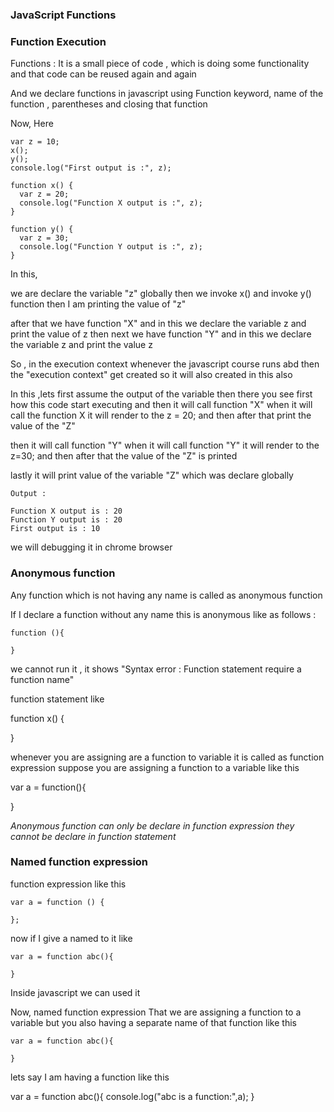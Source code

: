 ### JavaScript Functions

<h3>Function Execution</h3>

Functions : It is a small piece of code , which is doing some functionality and that code can be reused again and again

And we declare functions in javascript using Function keyword, name of the function , parentheses and closing that function

Now, Here

```
var z = 10;
x();
y();
console.log("First output is :", z);

function x() {
  var z = 20;
  console.log("Function X output is :", z);
}

function y() {
  var z = 30;
  console.log("Function Y output is :", z);
}
```

In this,

we are declare the variable "z" globally
then we invoke x() and invoke y() function
then I am printing the value of "z"

after that
we have function "X" and in this we declare the variable z and print the value of z
then next
we have function "Y" and in this we declare the variable z and print the value z

So , in the execution context
whenever the javascript course runs abd then the "execution context" get created so it will also created in this also

In this ,lets first assume the output of the variable then there you see first how this code start executing and then it will call function "X" when it will call the function X
it will render to the z = 20; and then after that print the value of the "Z"

then it will call function "Y" when it will call function "Y" it will render to the z=30;
and then after that the value of the "Z" is printed

lastly it will print value of the variable "Z" which was declare globally

```
Output :

Function X output is : 20
Function Y output is : 20
First output is : 10
```

we will debugging it in chrome browser

<h3> Anonymous function </h3>

Any function which is not having any name is called as anonymous function

If I declare a function without any name this is anonymous like as follows :

```
function (){

}
```

we cannot run it , it shows "Syntax error : Function statement require a function name"

function statement like

function x() {

}

whenever you are assigning are a function to variable it is called as function expression
suppose you are assigning a function to a variable like this

var a = function(){

}

<em> Anonymous function can only be declare in function expression they cannot be declare in function statement </em>

<h3>Named function expression </h3>

function expression like this

```
var a = function () {

};
```

now if I give a named to it like

```
var a = function abc(){

}
```

Inside javascript we can used it

Now, named function expression
That we are assigning a function to a variable but you also having a separate name of that function like this

```
var a = function abc(){

}
```

lets say I am having a function like this

var a = function abc(){
  console.log("abc is a function:",a);
}

